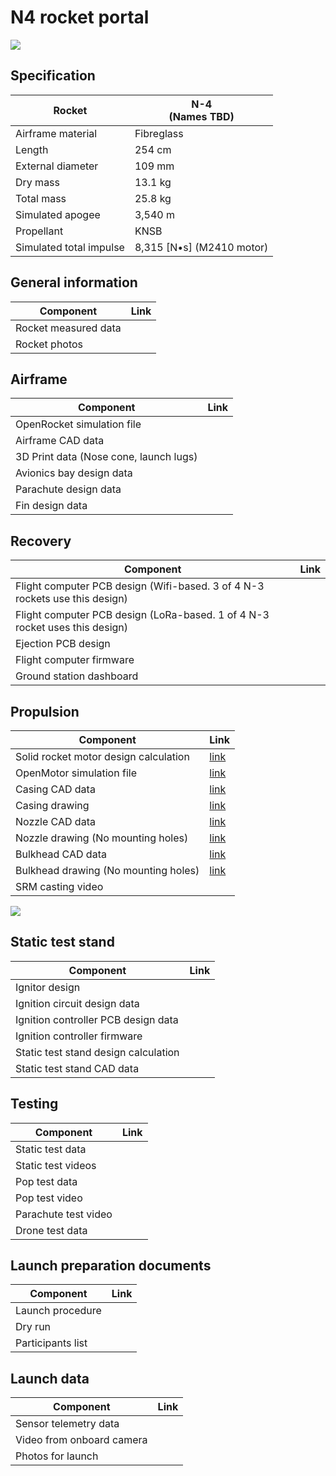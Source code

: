 # N4 rocket portal

![](image/n4-or.webp)

## Specification

| Rocket | N-4  <br>(Names TBD) |
| --- | --- |
| Airframe material | Fibreglass |
| Length | 254 cm |
| External diameter | 109 mm |
| Dry mass | 13.1 kg |
| Total mass | 25.8 kg |
| Simulated apogee | 3,540 m |
| Propellant | KNSB |
| Simulated total impulse | 8,315 \[N•s\] (M2410 motor) |

## General information

| Component         | Link  | 
|---|---|
| Rocket measured data | |
| Rocket photos | |

## Airframe
| Component         | Link  | 
|---|---|
| OpenRocket simulation file |   |
| Airframe CAD data   |   |
| 3D Print data (Nose cone, launch lugs)| |
| Avionics bay design data | |
| Parachute design data | |
| Fin design data | |

## Recovery
| Component         | Link  | 
|---|---|
| Flight computer PCB design (Wifi-based. 3 of 4 N-3 rockets use this design) | []() |
| Flight computer PCB design (LoRa-based. 1 of 4 N-3 rocket uses this design) | []() |
| Ejection PCB design | []() |
| Flight computer firmware |   |  
| Ground station dashboard |  | 


## Propulsion

| Component         | Link  | 
|---|---|
| Solid rocket motor design calculation  | [link](https://github.com/nakujaproject/N-4_Solid_Propulsion/blob/main/SRM%20Components/Design%20Calculations.pdf)  |
| OpenMotor simulation file | [link](https://github.com/nakujaproject/N-4_Solid_Propulsion/blob/main/Grains/N4_grain%20design.ric) |  
| Casing CAD data  | [link](https://github.com/nakujaproject/N-4_Solid_Propulsion/blob/main/SRM%20Components/Casing.SLDPRT)  |  
| Casing drawing  | [link](https://github.com/nakujaproject/N-4_Solid_Propulsion/blob/main/SRM%20Components/Bulkhead_Drawing.pdf)|
| Nozzle CAD data  | [link](https://github.com/nakujaproject/N-4_Solid_Propulsion/blob/main/SRM%20Components/Nozzle2.SLDPRT) |  
| Nozzle drawing (No mounting holes)  | [link](https://github.com/nakujaproject/N-4_Solid_Propulsion/blob/main/SRM%20Components/Nozzle2_Drawing_redesigned.PDF)  |  
| Bulkhead CAD data |  [link](https://github.com/nakujaproject/N-4_Solid_Propulsion/blob/main/SRM%20Components/Bulkhead.SLDPRT) |  
| Bulkhead drawing (No mounting holes) | [link](https://github.com/nakujaproject/N-4_Solid_Propulsion/blob/main/SRM%20Components/Bulkhead_Drawing.pdf)|
| SRM casting video| | 

![](image/n4_motor.jpeg)

## Static test stand
| Component         | Link  | 
|---|---|
| Ignitor design | |
| Ignition circuit design data | | 
| Ignition controller PCB design data | |
| Ignition controller firmware | | 
| Static test stand design calculation |  |
| Static test stand CAD data | |


## Testing
| Component         | Link  | 
|---|---|
| Static test data| |
| Static test videos | | 
| Pop test data| |
| Pop test video| |
| Parachute test video| |
| Drone test data |  |


## Launch preparation documents
| Component         | Link  | 
|---|---|
| Launch procedure | |
| Dry run | |
| Participants list || 


## Launch data
| Component         | Link  | 
|---|---|
| Sensor telemetry data | |
| Video from onboard camera  | |
| Photos for launch | |


